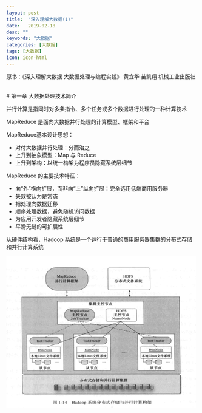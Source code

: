 ```yaml
---
layout: post
title:  "深入理解大数据(1)"
date:   2019-02-18
desc: ""
keywords: "大数据"
categories: [大数据]
tags: [大数据]
icon: icon-html
---
```


原书：《深入理解大数据 大数据处理与编程实践》 黄宜华 苗凯翔 机械工业出版社

<br />
# 第一章 大数据处理技术简介
<br />

并行计算是指同时对多条指令、多个任务或多个数据进行处理的一种计算技术

MapReduce 是面向大数据并行处理的计算模型、框架和平台

MapReduce基本设计思想：

+ 对付大数据并行处理：分而治之
+ 上升到抽象模型：Map 与 Reduce
+ 上升到架构：以统一构架为程序员隐藏系统层细节

MapReduce 的主要技术特征：

+ 向“外”横向扩展，而非向“上”纵向扩展：完全选用低端商用服务器
+ 失效被认为是常态
+ 把处理向数据迁移
+ 顺序处理数据，避免随机访问数据
+ 为应用开发者隐藏系统层细节
+ 平滑无缝的可扩展性

从硬件结构看，Hadoop 系统是一个运行于普通的商用服务器集群的分布式存储和并行计算系统

<img src="https://raw.githubusercontent.com/Tianye-Zheng/Tianye-Zheng.github.io/master/PostPictures/2019-02-18/1-14.jpg" width = "500" height = "400" />








